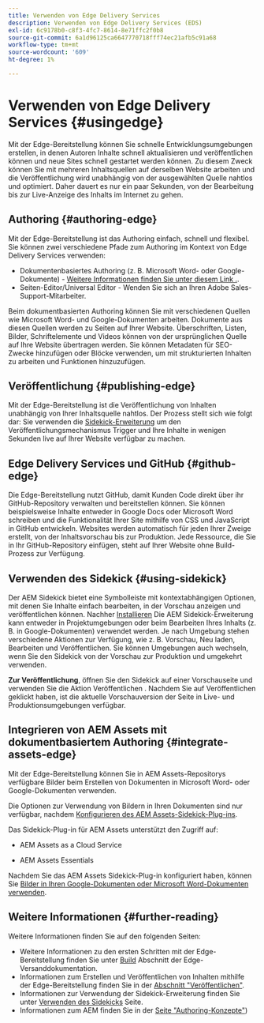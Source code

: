 ```yaml
---
title: Verwenden von Edge Delivery Services
description: Verwenden von Edge Delivery Services (EDS)
exl-id: 6c9178b0-c8f3-4fc7-8614-8e71ffc2f0b8
source-git-commit: 6a1d96125ca6647770718fff74ec21afb5c91a68
workflow-type: tm+mt
source-wordcount: '609'
ht-degree: 1%

---
```


# Verwenden von Edge Delivery Services {#usingedge}

Mit der Edge-Bereitstellung können Sie schnelle Entwicklungsumgebungen erstellen, in denen Autoren Inhalte schnell aktualisieren und veröffentlichen können und neue Sites schnell gestartet werden können. Zu diesem Zweck können Sie mit mehreren Inhaltsquellen auf derselben Website arbeiten und die Veröffentlichung wird unabhängig von der ausgewählten Quelle nahtlos und optimiert. Daher dauert es nur ein paar Sekunden, von der Bearbeitung bis zur Live-Anzeige des Inhalts im Internet zu gehen.

## Authoring {#authoring-edge}

Mit der Edge-Bereitstellung ist das Authoring einfach, schnell und flexibel. Sie können zwei verschiedene Pfade zum Authoring im Kontext von Edge Delivery Services verwenden:

* Dokumentenbasiertes Authoring (z. B. Microsoft Word- oder Google-Dokumente) - [Weitere Informationen finden Sie unter diesem Link .](https://www.hlx.live/docs/authoring).
* Seiten-Editor/Universal Editor - Wenden Sie sich an Ihren Adobe Sales-Support-Mitarbeiter.

Beim dokumentbasierten Authoring können Sie mit verschiedenen Quellen wie Microsoft Word- und Google-Dokumenten arbeiten. Dokumente aus diesen Quellen werden zu Seiten auf Ihrer Website. Überschriften, Listen, Bilder, Schriftelemente und Videos können von der ursprünglichen Quelle auf Ihre Website übertragen werden. Sie können Metadaten für SEO-Zwecke hinzufügen oder Blöcke verwenden, um mit strukturierten Inhalten zu arbeiten und Funktionen hinzuzufügen.

## Veröffentlichung {#publishing-edge}

Mit der Edge-Bereitstellung ist die Veröffentlichung von Inhalten unabhängig von Ihrer Inhaltsquelle nahtlos. Der Prozess stellt sich wie folgt dar: Sie verwenden die [Sidekick-Erweiterung](#using-sidekick) um den Veröffentlichungsmechanismus Trigger und Ihre Inhalte in wenigen Sekunden live auf Ihrer Website verfügbar zu machen.

## Edge Delivery Services und GitHub {#github-edge}

Die Edge-Bereitstellung nutzt GitHub, damit Kunden Code direkt über ihr GitHub-Repository verwalten und bereitstellen können. Sie können beispielsweise Inhalte entweder in Google Docs oder Microsoft Word schreiben und die Funktionalität Ihrer Site mithilfe von CSS und JavaScript in GitHub entwickeln. Websites werden automatisch für jeden Ihrer Zweige erstellt, von der Inhaltsvorschau bis zur Produktion. Jede Ressource, die Sie in Ihr GitHub-Repository einfügen, steht auf Ihrer Website ohne Build-Prozess zur Verfügung.

## Verwenden des Sidekick {#using-sidekick}

Der AEM Sidekick bietet eine Symbolleiste mit kontextabhängigen Optionen, mit denen Sie Inhalte einfach bearbeiten, in der Vorschau anzeigen und veröffentlichen können. Nachher [Installieren](https://www.hlx.live/docs/sidekick-extension) Die AEM Sidekick-Erweiterung kann entweder in Projektumgebungen oder beim Bearbeiten Ihres Inhalts (z. B. in Google-Dokumenten) verwendet werden. Je nach Umgebung stehen verschiedene Aktionen zur Verfügung, wie z. B. Vorschau, Neu laden, Bearbeiten und Veröffentlichen. Sie können Umgebungen auch wechseln, wenn Sie den Sidekick von der Vorschau zur Produktion und umgekehrt verwenden.

**Zur Veröffentlichung**, öffnen Sie den Sidekick auf einer Vorschauseite und verwenden Sie die Aktion Veröffentlichen . Nachdem Sie auf Veröffentlichen geklickt haben, ist die aktuelle Vorschauversion der Seite in Live- und Produktionsumgebungen verfügbar.

## Integrieren von AEM Assets mit dokumentbasiertem Authoring {#integrate-assets-edge}

Mit der Edge-Bereitstellung können Sie in AEM Assets-Repositorys verfügbare Bilder beim Erstellen von Dokumenten in Microsoft Word- oder Google-Dokumenten verwenden.

Die Optionen zur Verwendung von Bildern in Ihren Dokumenten sind nur verfügbar, nachdem [Konfigurieren des AEM Assets-Sidekick-Plug-ins](https://www.hlx.live/developer/configuring-aem-assets-sidekick-plugin).

Das Sidekick-Plug-in für AEM Assets unterstützt den Zugriff auf:

* AEM Assets as a Cloud Service

* AEM Assets Essentials

Nachdem Sie das AEM Assets Sidekick-Plug-in konfiguriert haben, können Sie [Bilder in Ihren Google-Dokumenten oder Microsoft Word-Dokumenten verwenden](https://www.hlx.live/docs/aem-assets-sidekick-plugin).

## Weitere Informationen {#further-reading}

Weitere Informationen finden Sie auf den folgenden Seiten:

* Weitere Informationen zu den ersten Schritten mit der Edge-Bereitstellung finden Sie unter [Build](https://www.hlx.live/docs/#build) Abschnitt der Edge-Versanddokumentation.
* Informationen zum Erstellen und Veröffentlichen von Inhalten mithilfe der Edge-Bereitstellung finden Sie in der [Abschnitt &quot;Veröffentlichen&quot;](https://www.hlx.live/docs/authoring).
* Informationen zur Verwendung der Sidekick-Erweiterung finden Sie unter [Verwenden des Sidekicks](https://www.hlx.live/docs/sidekick) Seite.
* Informationen zum AEM finden Sie in der [Seite &quot;Authoring-Konzepte&quot;](/help/sites-authoring/author.md))
